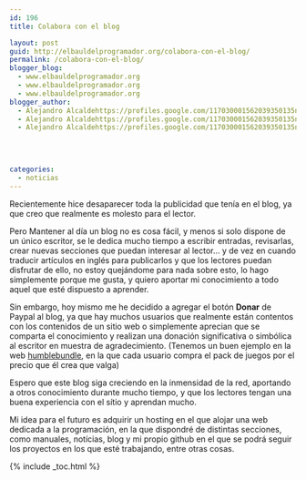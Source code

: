```yaml
---
id: 196
title: Colabora con el blog

layout: post
guid: http://elbauldelprogramador.org/colabora-con-el-blog/
permalink: /colabora-con-el-blog/
blogger_blog:
  - www.elbauldelprogramador.org
  - www.elbauldelprogramador.org
  - www.elbauldelprogramador.org
blogger_author:
  - Alejandro Alcaldehttps://profiles.google.com/117030001562039350135noreply@blogger.com
  - Alejandro Alcaldehttps://profiles.google.com/117030001562039350135noreply@blogger.com
  - Alejandro Alcaldehttps://profiles.google.com/117030001562039350135noreply@blogger.com

  
  
  
categories:
  - noticias
---
```

<div class="iconews">
</div>

Recientemente hice desaparecer toda la publicidad que tenía en el blog, ya que creo que realmente es molesto para el lector.

Pero Mantener al día un blog no es cosa fácil, y menos si solo dispone de un único escritor, se le dedica mucho tiempo a escribir entradas, revisarlas, crear nuevas secciones que puedan interesar al lector&#8230; y de vez en cuando traducir artículos en inglés para publicarlos y que los lectores puedan disfrutar de ello, no estoy quejándome para nada sobre esto, lo hago simplemente porque me gusta, y quiero aportar mi conocimiento a todo aquel que esté dispuesto a aprender. 

Sin embargo, hoy mismo me he decidido a agregar el botón **Donar** de Paypal al blog, ya que hay muchos usuarios que realmente están contentos con los contenidos de un sitio web o simplemente aprecian que se comparta el conocimiento y realizan una donación significativa o simbólica al escritor en muestra de agradecimiento. (Tenemos un buen ejemplo en la web [humblebundle][1], en la que cada usuario compra el pack de juegos por el precio que él crea que valga)

Espero que este blog siga creciendo en la inmensidad de la red, aportando a otros conocimiento durante mucho tiempo, y que los lectores tengan una buena experiencia con el sítio y aprendan mucho.

Mi idea para el futuro es adquirir un hosting en el que alojar una web dedicada a la programación, en la que dispondré de distintas secciones, como manuales, notícias, blog y mi propio github en el que se podrá seguir los proyectos en los que esté trabajando, entre otras cosas.



 [1]: http://www.humblebundle.com/

{% include _toc.html %}
